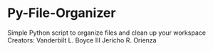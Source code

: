 # Py-File-Organizer
Simple Python script to organize files and clean up your workspace 
Creators:
Vanderbilt L. Boyce III
Jericho R. Orienza 
